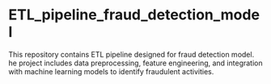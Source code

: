 # ETL_pipeline_fraud_detection_model
This repository contains ETL pipeline designed for fraud detection model. he project includes data preprocessing, feature engineering, and integration with machine learning models to identify fraudulent activities.
